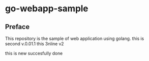 # go-webapp-sample



## Preface
This repository is the sample of web application using golang.
this is second v.0.01.1
this 3nline v2

this is new
succesfully done 

